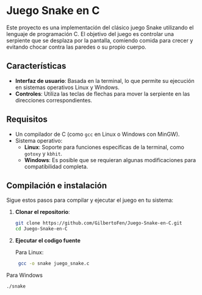 # Juego Snake en C

Este proyecto es una implementación del clásico juego Snake utilizando el lenguaje de programación C. El objetivo del juego es controlar una serpiente que se desplaza por la pantalla, comiendo comida para crecer y evitando chocar contra las paredes o su propio cuerpo.

## Características

- **Interfaz de usuario**: Basada en la terminal, lo que permite su ejecución en sistemas operativos Linux y Windows.
- **Controles**: Utiliza las teclas de flechas para mover la serpiente en las direcciones correspondientes.

## Requisitos

- Un compilador de C (como `gcc` en Linux o Windows con MinGW).
- Sistema operativo:
  - **Linux**: Soporte para funciones específicas de la terminal, como `gotoxy` y `kbhit`.
  - **Windows**: Es posible que se requieran algunas modificaciones para compatibilidad completa.

## Compilación e instalación

Sigue estos pasos para compilar y ejecutar el juego en tu sistema:

1. **Clonar el repositorio**:

   ```bash
   git clone https://github.com/GilbertoFen/Juego-Snake-en-C.git
   cd Juego-Snake-en-C

2. **Ejecutar el codigo fuente**

   
   Para Linux:
   ```bash
    gcc -o snake juego_snake.c
  Para Windows 
  ```bash
  ./snake
